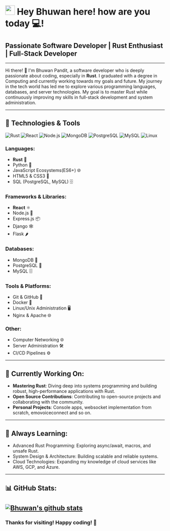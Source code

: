 <h1><img src="https://emojis.slackmojis.com/emojis/images/1531849430/4246/blob-sunglasses.gif?1531849430" width="30"/> Hey Bhuwan here! how are you today 💻!</h1>

## Passionate Software Developer | Rust Enthusiast | Full-Stack Developer

---

Hi there! 👋 I'm Bhuwan Pandit, a software developer who is deeply passionate about coding, especially in **Rust**. I graduated with a degree in Computing and currently working towards my goals and future. My journey in the tech world has led me to explore various programming languages, databases, and server technologies. My goal is to master Rust while continuously improving my skills in full-stack development and system administration.

---

## 🔧 Technologies & Tools
![Rust](https://img.shields.io/badge/rust-000000?style=for-the-badge&logo=rust&logoColor=white)
![React](https://img.shields.io/badge/react-20232A?style=for-the-badge&logo=react&logoColor=61DAFB)
![Node.js](https://img.shields.io/badge/node.js-339933?style=for-the-badge&logo=nodedotjs&logoColor=white)
![MongoDB](https://img.shields.io/badge/mongoDB-47A248?style=for-the-badge&logo=mongodb&logoColor=white)
![PostgreSQL](https://img.shields.io/badge/postgreSQL-336791?style=for-the-badge&logo=postgresql&logoColor=white)
![MySQL](https://img.shields.io/badge/mysql-4479A1?style=for-the-badge&logo=mysql&logoColor=white)
![Linux](https://img.shields.io/badge/linux-FCC624?style=for-the-badge&logo=linux&logoColor=black)

### Languages:
- **Rust** 🦀
- Python 🐍
- JavaScript Ecosystems(ES6+) 🌐
- HTML5 & CSS3 🎨
- SQL (PostgreSQL, MySQL) 🗄️

### Frameworks & Libraries:
- **React** ⚛️
- Node.js 🚀
- Express.js 📦
- Django 🕸️
- Flask 🌶️

### Databases:
- MongoDB 🍃
- PostgreSQL 🐘
- MySQL 🗄️

### Tools & Platforms:
- Git & GitHub 🐙
- Docker 🐳
- Linux/Unix Administration 🖥️
- Nginx & Apache 🌐

### Other:
- Computer Networking 🌐
- Server Administration 🛠️
- CI/CD Pipelines ⚙️

---

## 🎯 Currently Working On:
- **Mastering Rust**: Diving deep into systems programming and building robust, high-performance applications with Rust.
- **Open Source Contributions**: Contributing to open-source projects and collaborating with the community.
- **Personal Projects**: Console apps, websocket implementation from scratch, emovoiceconnect and so on.

---

## 🌱 Always Learning:
- Advanced Rust Programming: Exploring async/await, macros, and unsafe Rust.
- System Design & Architecture: Building scalable and reliable systems.
- Cloud Technologies: Expanding my knowledge of cloud services like AWS, GCP, and Azure.


---

## 📊 GitHub Stats:
[![Bhuwan's github stats](https://github-readme-stats.vercel.app/api?username=bp7968h&show_icons=true)](https://github.com/anuraghazra/github-readme-stats)
---

### Thanks for visiting! Happy coding! 🚀
